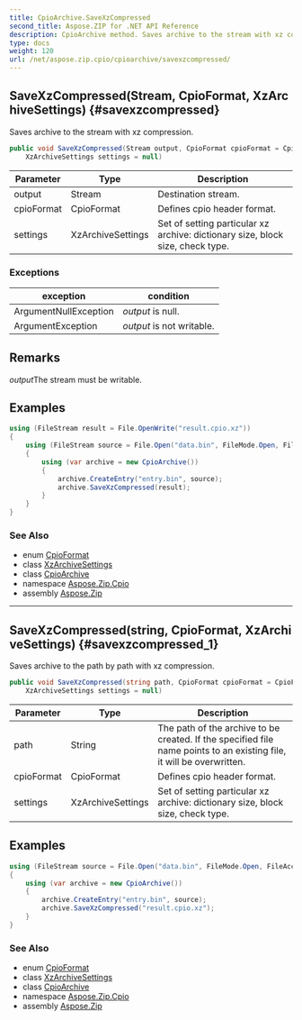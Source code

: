 ```yaml
---
title: CpioArchive.SaveXzCompressed
second_title: Aspose.ZIP for .NET API Reference
description: CpioArchive method. Saves archive to the stream with xz compression
type: docs
weight: 120
url: /net/aspose.zip.cpio/cpioarchive/savexzcompressed/
---
```

## SaveXzCompressed(Stream, CpioFormat, XzArchiveSettings) {#savexzcompressed}

Saves archive to the stream with xz compression.

```csharp
public void SaveXzCompressed(Stream output, CpioFormat cpioFormat = CpioFormat.OldAscii, 
    XzArchiveSettings settings = null)
```

| Parameter | Type | Description |
| --- | --- | --- |
| output | Stream | Destination stream. |
| cpioFormat | CpioFormat | Defines cpio header format. |
| settings | XzArchiveSettings | Set of setting particular xz archive: dictionary size, block size, check type. |

### Exceptions

| exception | condition |
| --- | --- |
| ArgumentNullException | *output* is null. |
| ArgumentException | *output* is not writable. |

## Remarks

*output*The stream must be writable.

## Examples

```csharp
using (FileStream result = File.OpenWrite("result.cpio.xz"))
{
    using (FileStream source = File.Open("data.bin", FileMode.Open, FileAccess.Read))
    {
        using (var archive = new CpioArchive())
        {
            archive.CreateEntry("entry.bin", source);
            archive.SaveXzCompressed(result);
        }
    }
}
```

### See Also

* enum [CpioFormat](../../cpioformat/)
* class [XzArchiveSettings](../../../aspose.zip.xz.settings/xzarchivesettings/)
* class [CpioArchive](../)
* namespace [Aspose.Zip.Cpio](../../cpioarchive/)
* assembly [Aspose.Zip](../../../)

---

## SaveXzCompressed(string, CpioFormat, XzArchiveSettings) {#savexzcompressed_1}

Saves archive to the path by path with xz compression.

```csharp
public void SaveXzCompressed(string path, CpioFormat cpioFormat = CpioFormat.OldAscii, 
    XzArchiveSettings settings = null)
```

| Parameter | Type | Description |
| --- | --- | --- |
| path | String | The path of the archive to be created. If the specified file name points to an existing file, it will be overwritten. |
| cpioFormat | CpioFormat | Defines cpio header format. |
| settings | XzArchiveSettings | Set of setting particular xz archive: dictionary size, block size, check type. |

## Examples

```csharp
using (FileStream source = File.Open("data.bin", FileMode.Open, FileAccess.Read))
{
    using (var archive = new CpioArchive())
    {
        archive.CreateEntry("entry.bin", source);
        archive.SaveXzCompressed("result.cpio.xz");
    }
}
```

### See Also

* enum [CpioFormat](../../cpioformat/)
* class [XzArchiveSettings](../../../aspose.zip.xz.settings/xzarchivesettings/)
* class [CpioArchive](../)
* namespace [Aspose.Zip.Cpio](../../cpioarchive/)
* assembly [Aspose.Zip](../../../)


